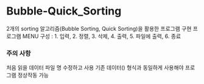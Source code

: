 # Bubble-Quick_Sorting
2개의 sorting 알고리즘(Bubble Sorting, Quick Sorting)을 활용한 프로그램 구현
프로그램 MENU 구성 : 1. 입력, 2. 정렬, 3. 삭제, 4. 출력, 5. 파일에 출력, 6. 종료

### 주의 사항
처음 읽을 데이터 파일 명 수정하고 사용
기존 데이터() 형식과 동일하게 사용해야 프로그램 정상작동 가능
